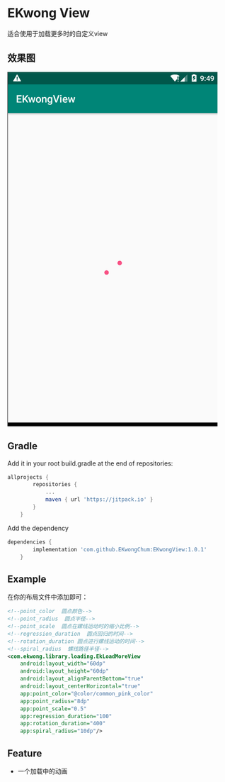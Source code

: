 # EKwong View

适合使用于加载更多时的自定义view

## 效果图 ##


![load_more.gif](https://raw.githubusercontent.com/EKwongChum/EKwongView/master/images/load_more.gif)



## Gradle ##

Add it in your root build.gradle at the end of repositories:

```groovy
allprojects {
		repositories {
			...
			maven { url 'https://jitpack.io' }
		}
	}
```

Add the dependency

```groovy
dependencies {
        implementation 'com.github.EKwongChum:EKwongView:1.0.1'
    }
```

## Example ##

在你的布局文件中添加即可：

```xml
<!--point_color  圆点颜色-->
<!--point_radius  圆点半径-->
<!--point_scale  圆点在螺线运动时的缩小比例-->
<!--regression_duration  圆点回归的时间-->
<!--rotation_duration 圆点进行螺线运动的时间-->
<!--spiral_radius  螺线路径半径-->
<com.ekwong.library.loading.EkLoadMoreView
    android:layout_width="60dp"
    android:layout_height="60dp"
    android:layout_alignParentBottom="true"
    android:layout_centerHorizontal="true"
    app:point_color="@color/common_pink_color"
    app:point_radius="8dp"
    app:point_scale="0.5"
    app:regression_duration="100"
    app:rotation_duration="400"
    app:spiral_radius="10dp"/>
```
## Feature ##

* 一个加载中的动画